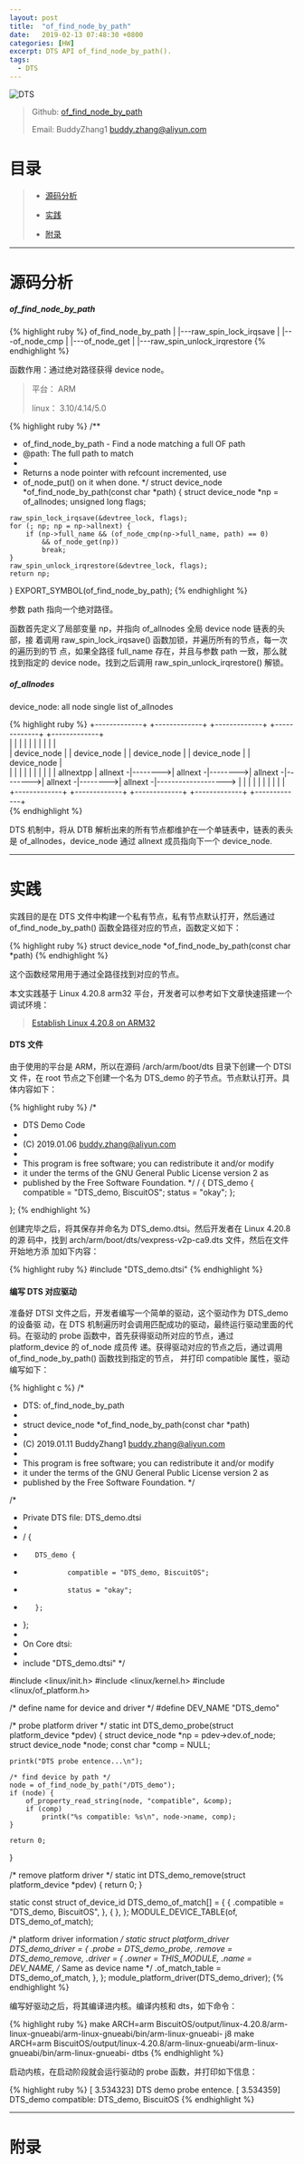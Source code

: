 ```yaml
---
layout: post
title:  "of_find_node_by_path"
date:   2019-02-13 07:48:30 +0800
categories: [HW]
excerpt: DTS API of_find_node_by_path().
tags:
  - DTS
---
```


![DTS](https://raw.githubusercontent.com/EmulateSpace/PictureSet/master/BiscuitOS/kernel/DEV000106.jpg)

> Github: [of_find_node_by_path](https://github.com/BiscuitOS/HardStack/tree/master/Device-Tree/kernel/API/of_find_node_by_path)
>
> Email: BuddyZhang1 <buddy.zhang@aliyun.com>

# 目录

> - [源码分析](#源码分析)
>
> - [实践](#实践)
>
> - [附录](#附录)

-----------------------------------

# <span id="源码分析">源码分析</span>

##### of_find_node_by_path

{% highlight ruby %}
of_find_node_by_path
|
|---raw_spin_lock_irqsave
|
|---of_node_cmp
|
|---of_node_get
|
|---raw_spin_unlock_irqrestore
{% endhighlight %}

函数作用：通过绝对路径获得 device node。

> 平台： ARM
>
> linux： 3.10/4.14/5.0

{% highlight ruby %}
/**
*    of_find_node_by_path - Find a node matching a full OF path
*    @path:    The full path to match
*
*    Returns a node pointer with refcount incremented, use
*    of_node_put() on it when done.
*/
struct device_node *of_find_node_by_path(const char *path)
{
    struct device_node *np = of_allnodes;
    unsigned long flags;

    raw_spin_lock_irqsave(&devtree_lock, flags);
    for (; np; np = np->allnext) {
        if (np->full_name && (of_node_cmp(np->full_name, path) == 0)
            && of_node_get(np))
            break;
    }
    raw_spin_unlock_irqrestore(&devtree_lock, flags);
    return np;
}
EXPORT_SYMBOL(of_find_node_by_path);
{% endhighlight %}

参数 path 指向一个绝对路径。

函数首先定义了局部变量 np，并指向 of_allnodes 全局 device node 链表的头部，接
着调用 raw_spin_lock_irqsave() 函数加锁，并遍历所有的节点，每一次的遍历到的节
点，如果全路径 full_name 存在，并且与参数 path 一致，那么就找到指定的 
device node。找到之后调用 raw_spin_unlock_irqrestore() 解锁。

##### of_allnodes

device_node: all node single list of_allnodes

{% highlight ruby %}
+-------------+         +-------------+         +-------------+         +-------------+         +-------------+         
|             |         |             |         |             |         |             |         |             |         
| device_node |         | device_node |         | device_node |         | device_node |         | device_node |         
|             |         |             |         |             |         |             |         |             |       allnextpp
|    allnext -|-------->|    allnext -|-------->|    allnext -|-------->|    allnext -|-------->|    allnext -|------------------->
|             |         |             |         |             |         |             |         |             |         
+-------------+         +-------------+         +-------------+         +-------------+         +-------------+         
{% endhighlight %}

DTS 机制中，将从 DTB 解析出来的所有节点都维护在一个单链表中，链表的表头是 
of_allnodes，device_node 通过 allnext 成员指向下一个 device_node.

----------------------------------------------------

# <span id="实践">实践</span>

实践目的是在 DTS 文件中构建一个私有节点，私有节点默认打开，然后通过 
of_find_node_by_path() 函数全路径对应的节点，函数定义如下：

{% highlight ruby %}
struct device_node *of_find_node_by_path(const char *path)
{% endhighlight %}

这个函数经常用用于通过全路径找到对应的节点。

本文实践基于 Linux 4.20.8 arm32 平台，开发者可以参考如下文章快速搭建一个
调试环境：

> [Establish Linux 4.20.8 on ARM32](https://biscuitos.github.io/blog/Linux-4.20.8-arm32-Usermanual/)

#### DTS 文件

由于使用的平台是 ARM，所以在源码 /arch/arm/boot/dts 目录下创建一个 DTSI 文
件，在 root 节点之下创建一个名为 DTS_demo 的子节点。节点默认打开。具体内容如下：

{% highlight ruby %}
/*
 * DTS Demo Code
 *
 * (C) 2019.01.06 <buddy.zhang@aliyun.com>
 *
 * This program is free software; you can redistribute it and/or modify
 * it under the terms of the GNU General Public License version 2 as
 * published by the Free Software Foundation.
 */
/ {
        DTS_demo {
                compatible = "DTS_demo, BiscuitOS";
                status = "okay";
        };
        
};
{% endhighlight %}

创建完毕之后，将其保存并命名为 DTS_demo.dtsi。然后开发者在 Linux 4.20.8 的源
码中，找到 arch/arm/boot/dts/vexpress-v2p-ca9.dts 文件，然后在文件开始地方添
加如下内容：

{% highlight ruby %}
#include "DTS_demo.dtsi"
{% endhighlight %}

#### 编写 DTS 对应驱动

准备好 DTSI 文件之后，开发者编写一个简单的驱动，这个驱动作为 DTS_demo 的设备驱
动，在 DTS 机制遍历时会调用匹配成功的驱动，最终运行驱动里面的代码。在驱动的 
probe 函数中，首先获得驱动所对应的节点，通过 platform_device 的 of_node 成员传
递。获得驱动对应的节点之后，通过调用 of_find_node_by_path() 函数找到指定的节点，
并打印 compatible 属性，驱动编写如下：

{% highlight c %}
/*
 * DTS: of_find_node_by_path
 *
 * struct device_node *of_find_node_by_path(const char *path)
 *
 * (C) 2019.01.11 BuddyZhang1 <buddy.zhang@aliyun.com>
 *
 * This program is free software; you can redistribute it and/or modify
 * it under the terms of the GNU General Public License version 2 as
 * published by the Free Software Foundation.
 */

/*
 * Private DTS file: DTS_demo.dtsi
 *
 * / {
 *        DTS_demo {
 *                compatible = "DTS_demo, BiscuitOS";
 *                status = "okay";
 *        };
 * };
 *
 * On Core dtsi:
 *
 * include "DTS_demo.dtsi"
 */

#include <linux/init.h>
#include <linux/kernel.h>
#include <linux/of_platform.h>

/* define name for device and driver */
#define DEV_NAME "DTS_demo"

/* probe platform driver */
static int DTS_demo_probe(struct platform_device *pdev)
{
    struct device_node *np = pdev->dev.of_node;
    struct device_node *node;
    const char *comp = NULL;

    printk("DTS probe entence...\n");

    /* find device by path */
    node = of_find_node_by_path("/DTS_demo");
    if (node) {
        of_property_read_string(node, "compatible", &comp);
        if (comp)
            printk("%s compatible: %s\n", node->name, comp);
    }

    return 0;
}

/* remove platform driver */
static int DTS_demo_remove(struct platform_device *pdev)
{
    return 0;
}

static const struct of_device_id DTS_demo_of_match[] = {
    { .compatible = "DTS_demo, BiscuitOS",  },
    { },
};
MODULE_DEVICE_TABLE(of, DTS_demo_of_match);

/* platform driver information */
static struct platform_driver DTS_demo_driver = {
    .probe  = DTS_demo_probe,
    .remove = DTS_demo_remove,
    .driver = {
        .owner = THIS_MODULE,
        .name = DEV_NAME, /* Same as device name */
        .of_match_table = DTS_demo_of_match,
    },
};
module_platform_driver(DTS_demo_driver);
{% endhighlight %}

编写好驱动之后，将其编译进内核。编译内核和 dts，如下命令：

{% highlight ruby %}
make ARCH=arm BiscuitOS/output/linux-4.20.8/arm-linux-gnueabi/arm-linux-gnueabi/bin/arm-linux-gnueabi- j8
make ARCH=arm BiscuitOS/output/linux-4.20.8/arm-linux-gnueabi/arm-linux-gnueabi/bin/arm-linux-gnueabi- dtbs
{% endhighlight %}

启动内核，在启动阶段就会运行驱动的 probe 函数，并打印如下信息：

{% highlight ruby %}
[    3.534323] DTS demo probe entence.
[    3.534359] DTS_demo compatible: DTS_demo, BiscuitOS
{% endhighlight %}

-------------------------------------

# <span id="附录">附录</span>

